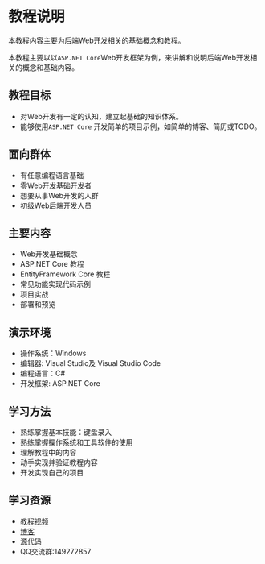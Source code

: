 # 教程说明

本教程内容主要为后端Web开发相关的基础概念和教程。

本教程主要以以`ASP.NET Core`Web开发框架为例，来讲解和说明后端Web开发相关的概念和基础内容。

## 教程目标

- 对Web开发有一定的认知，建立起基础的知识体系。
- 能够使用`ASP.NET Core` 开发简单的项目示例，如简单的博客、简历或TODO。

## 面向群体

- 有任意编程语言基础
- 零Web开发基础开发者
- 想要从事Web开发的人群
- 初级Web后端开发人员

## 主要内容

- Web开发基础概念
- ASP.NET Core 教程
- EntityFramework Core 教程
- 常见功能实现代码示例
- 项目实战
- 部署和预览

## 演示环境

- 操作系统：Windows
- 编辑器: Visual Studio及 Visual Studio Code
- 编程语言：C#
- 开发框架: ASP.NET Core

## 学习方法

- 熟练掌握基本技能：键盘录入
- 熟练掌握操作系统和工具软件的使用
- 理解教程中的内容
- 动手实现并验证教程内容
- 开发实现自己的项目

## 学习资源

- [教程视频](https://space.bilibili.com/3493085797419759/channel/seriesdetail?sid=3853750)
- [博客](https://dusi.dev/blog)
- [源代码](https://github.com/AterDev/LearnWeb)
- QQ交流群:149272857
